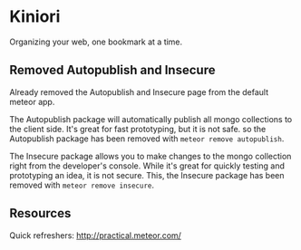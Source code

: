 # Kiniori
Organizing your web, one bookmark at a time.

## Removed Autopublish and Insecure
Already removed the Autopublish and Insecure page from the default meteor app.

The Autopublish package will automatically publish all mongo collections to the
client side. It's great for fast prototyping, but it is not safe. so the Autopublish package has been removed with `meteor remove autopublish`.

The Insecure package allows you to make changes to the mongo collection right
from the developer's console. While it's great for quickly testing and
prototyping an idea, it is not secure. This, the Insecure package has been
removed with `meteor remove insecure`.

## Resources
Quick refreshers: http://practical.meteor.com/
